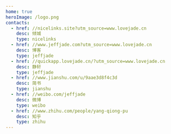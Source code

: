 ```yaml
---
home: true
heroImage: /logo.png
contacts:
  - href: //nicelinks.site?utm_source=www.lovejade.cn
    desc: 倾城
    type: nicelinks
  - href: //www.jeffjade.com?utm_source=www.lovejade.cn
    desc: 博客
    type: jeffjade
  - href: //quickapp.lovejade.cn/?utm_source=www.lovejade.cn
    desc: 静轩
    type: jeffjade
  - href: //www.jianshu.com/u/9aae3d8f4c3d
    desc: 简书
    type: jianshu
  - href: //weibo.com/jeffjade
    desc: 微博
    type: weibo
  - href: //www.zhihu.com/people/yang-qiong-pu
    desc: 知乎
    type: zhihu
---
```


<Contact />
